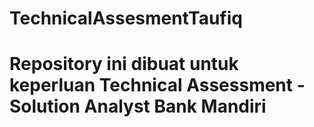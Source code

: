 # TechnicalAssesmentTaufiq
Repository ini dibuat untuk keperluan Technical Assessment - Solution Analyst Bank Mandiri
==========================================================================================
